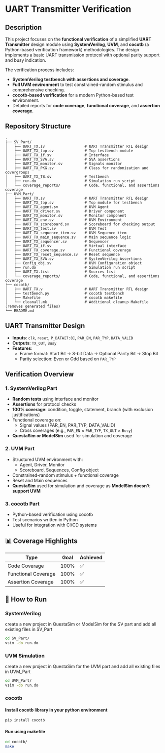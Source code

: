
# UART Transmitter Verification

## Description

This project focuses on the **functional verification** of a simplified **UART Transmitter** design module using **SystemVerilog**, **UVM**, and **cocotb** (a Python-based verification framework) methodologies. The design implements a basic UART transmission protocol with optional parity support and busy indication.

The verification process includes:
- **SystemVerilog testbench with assertions and coverage**.
- **Full UVM environment** to test constrained-random stimulus and comprehensive checking.
- **cocotb-based verification** for a modern Python-based test environment.
- Detailed reports for **code coverage**, **functional coverage**, and **assertion coverage**.

## Repository Structure

```
.
├── SV_Part/
│   ├── UART_TX.sv                  # UART Transmitter RTL design
│   ├── UART_TX_top.sv              # Top testbench module
│   ├── UART_TX_if.sv               # Interface
│   ├── UART_TX_SVA.sv              # SVA assertions
│   ├── UART_TX_monitor.sv          # Signals monitor
│   ├── UART_TX_PKG.sv              # Class for randomization and covergroups
│   ├── UART_TX_TB.sv               # Testbench
│   ├── run.do                      # Simulation run script
│   └── coverage_reports/           # Code, functional, and assertions coverage
├── UVM_Part/
│   ├── UART_TX.sv                  # UART Transmitter RTL design
│   ├── UART_TX_top.sv              # Top module for testbench
│   ├── UART_TX_agent.sv            # UVM Agent
│   ├── UART_TX_driver.sv           # Driver component
│   ├── UART_TX_monitor.sv          # Monitor component
│   ├── UART_TX_env.sv              # UVM Environment
│   ├── UART_TX_scoreboard.sv       # Scoreboard for checking output
│   ├── UART_TX_test.sv             # UVM Test
│   ├── UART_TX_sequence_item.sv    # UVM Sequence item
│   ├── UART_TX_main_sequence.sv    # Main sequence logic
│   ├── UART_TX_sequencer.sv        # Sequencer
│   ├── UART_TX_if.sv               # Virtual interface
│   ├── UART_TX_coverage.sv         # Functional coverage
│   ├── UART_TX_reset_sequence.sv   # Reset sequence
│   ├── UART_TX_SVA.sv              # SystemVerilog Assertions
│   ├── Config_obj.sv               # UVM Configuration object
│   ├── run.do                      # Simulation run script
│   ├── UART_TX.list                # Sources list
│   └── coverage_reports/           # Code, functional, and assertions coverage
├── cocotb/
│   ├── UART_TX.v                   # UART Transmitter RTL design
│   ├── testbench.py                # cocotb testbench
│   ├── Makefile                    # cocotb makefile
│   └── cleanall.mk                 # Additional cleanup Makefile (removes generated files)
└── README.md
```

## UART Transmitter Design

- **Inputs**: `clk`, `reset`, `P_DATA[7:0]`, `PAR_EN`, `PAR_TYP`, `DATA_VALID`
- **Outputs**: `TX_OUT`, `Busy`
- **Features**:
  - Frame format: Start Bit → 8-bit Data → Optional Parity Bit → Stop Bit
  - Parity selection: Even or Odd based on `PAR_TYP`

## Verification Overview

### 1. **SystemVerilog Part**
- **Random tests** using interface and monitor
- **Assertions** for protocol checks
- **100% coverage**: condition, toggle, statement, branch (with exclusion justifications)
- Functional coverage on:
  - Signal values (PAR_EN, PAR_TYP, DATA_VALID)
  - Cross coverages (e.g., `PAR_EN` × `PAR_TYP`, `TX_OUT` × `Busy`)
- **QuestaSim or ModelSim** used for simulation and coverage

### 2. **UVM Part**
- Structured UVM environment with:
  - Agent, Driver, Monitor
  - Scoreboard, Sequences, Config object
- Constrained-random stimulus + functional coverage
- Reset and Main sequences
- **QuestaSim** used for simulation and coverage as **ModelSim doesn't support UVM**

### 3. **cocotb Part**
- Python-based verification using cocotb
- Test scenarios written in Python
- Useful for integration with CI/CD systems

## 📊 Coverage Highlights

| Type                | Goal       | Achieved |
|---------------------|------------|----------|
| Code Coverage       | 100%       | ✅      |
| Functional Coverage | 100%       | ✅      |
| Assertion Coverage  | 100%       | ✅      |

## 🚀 How to Run

### SystemVerilog
create a new project in QuestaSim or ModelSim for the SV part and add all existing files in SV_Part

```bash
cd SV_Part/
vsim -do run.do
```

### UVM Simulation
create a new project in QuestaSim for the UVM part and add all existing files in UVM_Part

```bash
cd UVM_Part/
vsim -do run.do
```

### cocotb
#### Install cocotb library in your python environment
```bash
pip install cocotb
```
#### Run using makefile
```bash
cd cocotb/
make
```
